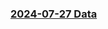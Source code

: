 ### [2024-07-27 Data](https://drive.google.com/file/d/1LNFZgG9Gtd6Kn-8BhFSrHXfyHMa_MkHb/view?usp=drive_link)
